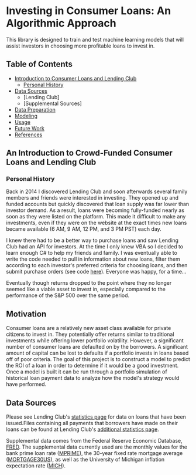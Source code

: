 # Investing in Consumer Loans: An Algorithmic Approach

This library is designed to train and test machine learning models that will assist investors in choosing more profitable loans to invest in. 

## Table of Contents
* [Introduction to Consumer Loans and Lending Club](#an-introduction-to-crowd-funded-consumer-loans-and-lending-club)
  * [Personal History](#personal-history)
* [Data Sources](#data-sources)
  * [Lending Club]
  * [Supplemental Sources]
* [Data Preparation](#data-preparation)
* [Modeling](#modeling)
* [Usage](#usage)
* [Future Work](#future-work)
* [References](#references)

## An Introduction to Crowd-Funded Consumer Loans and Lending Club



### Personal History

Back in 2014 I discovered Lending Club and soon afterwards several family members and friends were interested in investing. They opened up and funded accounts but quickly discovered that loan supply was far lower than investor demand. As a result, loans were becoming fully-funded nearly as soon as they were listed on the platform. This made it difficult to make any investments, even if they were on the website at the exact times new loans became available (6 AM, 9 AM, 12 PM, and 3 PM PST) each day. 

I knew there had to be a better way to purchase loans and saw Lending Club had an API for investors. At the time I only knew VBA so I decided to learn enough C# to help my friends and family. I was eventually able to write the code needed to pull in information about new loans, filter them according to each investor's preferred criteria for choosing loans, and then submit purchase orders (see code [here](https://github.com/Booleans/Lending_Club_Automated_Investing)). Everyone was happy, for a time...

Eventually though returns dropped to the point where they no longer seemed like a viable asset to invest in, especially compared to the performance of the S&P 500 over the same period. 

## Motivation
Consumer loans are a relatively new asset class available for private citizens to invest in. They potentially offer returns similar to traditional investments while offering lower portfolio volatility. However, a significant number of consumer loans are defaulted on by the borrowers. A significant amount of capital can be lost to defaults if a portfolio invests in loans based off of poor criteria. The goal of this project is to construct a model to predict the ROI of a loan in order to determine if it would be a good investment. Once a model is built it can be run through a portfolio simulation of historical loan payment data to analyze how the model's strategy would have performed.


## Data Sources
Please see Lending Club's [statistics page](https://www.lendingclub.com/info/download-data.action) for data on loans that have been issued.Files containing all payments that borrowers have made on their loans can be found at Lending Club's [additional statistics page](https://www.lendingclub.com/company/additional-statistics).

Supplemental data comes from the Federal Reserve Economic Database, [FRED](https://fred.stlouisfed.org/). The supplemental data currently used are the monthly values for the bank prime loan rate ([MPRIME](https://fred.stlouisfed.org/series/MPRIME)), the 30-year fixed rate mortgage average ([MORTGAGE30US](https://fred.stlouisfed.org/series/MORTGAGE30US)), as well as the University of Michigan inflation expectation rate ([MICH](https://fred.stlouisfed.org/series/MICH)).
